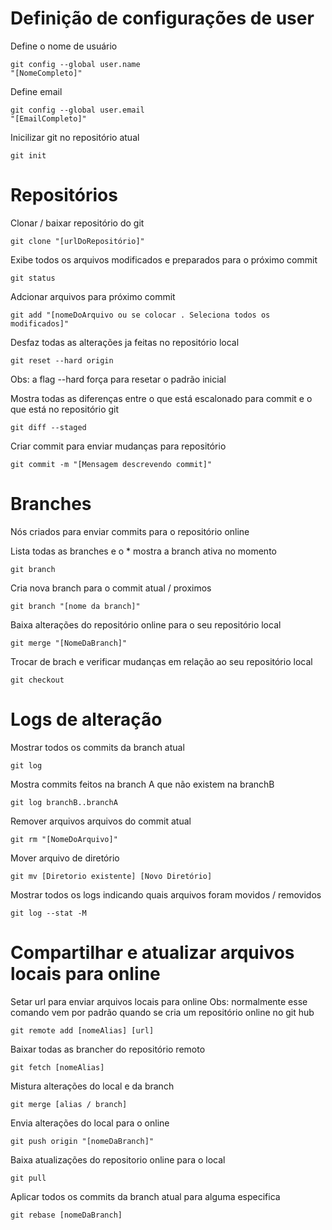# Definição de configurações de user

Define o nome de usuário

    git config --global user.name
    "[NomeCompleto]"

Define email

    git config --global user.email
    "[EmailCompleto]"

Inicilizar git no repositório atual

    git init

# Repositórios

Clonar / baixar repositório do git

    git clone "[urlDoRepositório]"

Exibe todos os arquivos modificados e preparados para o próximo commit

    git status

Adcionar arquivos para próximo commit

    git add "[nomeDoArquivo ou se colocar . Seleciona todos os modificados]"

Desfaz todas as alterações ja feitas no repositório local 

    git reset --hard origin

Obs: a flag --hard força para resetar o padrão inicial

Mostra todas as diferenças entre o que está escalonado para commit e o que está no repositório git

    git diff --staged

Criar commit para enviar mudanças para repositório 

    git commit -m "[Mensagem descrevendo commit]"

# Branches

Nós criados para enviar commits para o repositório online

Lista todas as branches e o * mostra a branch ativa no momento

    git branch

Cria nova branch para o commit atual / proximos

    git branch "[nome da branch]"

Baixa alterações do repositório online para o seu repositório local

    git merge "[NomeDaBranch]"

Trocar de brach e verificar mudanças em relação ao seu repositório local

    git checkout

# Logs de alteração

Mostrar todos os commits da branch atual

    git log

Mostra commits feitos na branch A que não existem na branchB

    git log branchB..branchA 

Remover arquivos arquivos do commit atual

    git rm "[NomeDoArquivo]"

Mover arquivo de diretório 

    git mv [Diretorio existente] [Novo Diretório]

Mostrar todos os logs indicando quais arquivos foram movidos / removidos

    git log --stat -M

# Compartilhar e atualizar arquivos locais para online

Setar url para enviar arquivos locais para online
Obs: normalmente esse comando vem por padrão quando se cria um repositório online no git hub

    git remote add [nomeAlias] [url]

Baixar todas as brancher do repositório remoto

    git fetch [nomeAlias]

Mistura alterações do local e da branch 

    git merge [alias / branch]

Envia alterações do local para o online

    git push origin "[nomeDaBranch]"

Baixa atualizações do repositorio online para o local

    git pull

Aplicar todos os commits da branch atual para alguma especifica

    git rebase [nomeDaBranch]